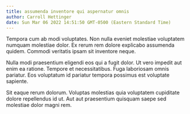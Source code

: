 ```yaml
---
title: assumenda inventore qui aspernatur omnis
author: Carroll Hettinger
date: Sun Mar 06 2022 14:51:50 GMT-0500 (Eastern Standard Time)
---
```

Tempora cum ab modi voluptates. Non nulla eveniet molestiae voluptatem numquam molestiae dolor. Ex rerum rem dolore explicabo assumenda quidem. Commodi veritatis ipsam sit inventore neque.

 Nulla modi praesentium eligendi eos qui a fugit dolor. Ut vero impedit aut enim ea ratione. Tempore et necessitatibus. Fuga laboriosam omnis pariatur. Eos voluptatum id pariatur tempora possimus est voluptate sapiente.

 Sit eaque rerum dolorum. Voluptas molestias quia voluptatem cupiditate dolore repellendus id ut. Aut aut praesentium quisquam saepe sed molestiae dolor magni rem.